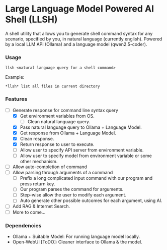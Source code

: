 # Large Language Model Powered AI Shell (LLSH)

A shell utility that allows you to generate shell command syntax for any scenario, specified by you, in natural language (currently english). Powered by a local LLM API (Ollama) and a language model (qwen2.5-coder).

### Usage

`llsh <natural language query for a shell command>`

Example:

`*llsh* list all files in current directory`

### Features

- [ ] Generate response for command line syntax query
 	- [x] Get environment variables from OS.
        - [ ] Clean natural language query.
 	- [x] Pass natural language query to Ollama + Language Model.
	- [x] Get response from Ollama + Language Model.
	- [x] Clean response.
	- [x] Return response to user to execute.
	- [ ] Allow user to specify API server from environment variable.
	- [ ] Allow user to specify model from environment variable or some other mechanism.
- [ ] Allow auto-completion of command
- [ ] Allow parsing through arguments of a command
	- [ ] Prefix a long complicated input command with our program and press return key.
	- [ ] Our program parses the command for arguments.
	- [ ] Step-wise allow the user to modify each argument.
	- [ ] Auto generate other possible outcomes for each argument, using AI.
- [ ] Add RAG & Internet Search.
- [ ] More to come...

### Dependencies

- Ollama + Suitable Model: For running language model locally.
- Open-WebUI [ToDO]: Cleaner interface to Ollama & the model.
